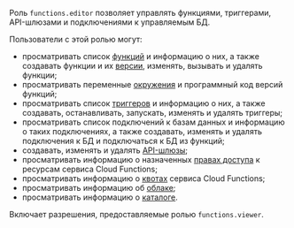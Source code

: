 Роль `functions.editor` позволяет управлять функциями, триггерами, API-шлюзами и подключениями к управляемым БД.

Пользователи с этой ролью могут:
* просматривать список [функций](../../functions/concepts/function.md) и информацию о них, а также создавать функции и их [версии](../../functions/concepts/function.md#version), изменять, вызывать и удалять функции;
* просматривать переменные [окружения](../../functions/concepts/runtime/environment-variables.md) и программный код версий функций;
* просматривать список [триггеров](../../functions/concepts/trigger/index.md) и информацию о них, а также создавать, останавливать, запускать, изменять и удалять триггеры;
* просматривать список подключений к базам данных и информацию о таких подключениях, а также создавать, изменять и удалять подключения к БД и подключаться к БД из функций;
* создавать, изменять и удалять [API-шлюзы](../../api-gateway/concepts/index.md);
* просматривать информацию о назначенных [правах доступа](../../iam/concepts/access-control/index.md) к ресурсам сервиса Cloud Functions;
* просматривать информацию о [квотах](../../functions/concepts/limits.md#functions-quotas) сервиса Cloud Functions;
* просматривать информацию об [облаке](../../resource-manager/concepts/resources-hierarchy.md#cloud);
* просматривать информацию о [каталоге](../../resource-manager/concepts/resources-hierarchy.md#folder).

Включает разрешения, предоставляемые ролью `functions.viewer`.